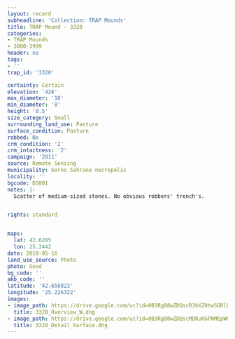 ```yaml
---
layout: record
subheadline: 'Collection: TRAP Mounds'
title: TRAP Mound - 3320
categories:
- TRAP Mounds
- 3000-3999
header: no
tags:
- ''
trap_id: '3320'

certainty: Certain
elevation: '426'
max_diameter: '10'
min_diameter: '8'
height: '0.5'
size_category: Small
surrounding_land_use: Pasture
surface_condition: Pasture
robbed: No
crm_condition: '2'
crm_intactness: '2'
campaign: '2011'
source: Remote Sensing
municipality: Gorno Sahrane necropolis
locality: ''
bgcode: DS001
notes: |-
  Scatter of medium-sized stones. No obvious robbers' trench's.


rights: standard


maps:
  lat: 42.6285
  lon: 25.2442
date: 2018-05-16
land_use_source: Photo
photo: Good
bg_code: ''
akb_code: ''
latitude: '42.658823'
longitude: '25.226322'
images:
- image_path: https://drive.google.com/uc?id=0B3Rg88wZDQscR3hXZ0twSGRlbzg
  title: 3320_Overview_W.dng
- image_path: https://drive.google.com/uc?id=0B3Rg88wZDQscMDRuRGFNMEpWbHc
  title: 3320_Detail_Surface.dng
---
```

